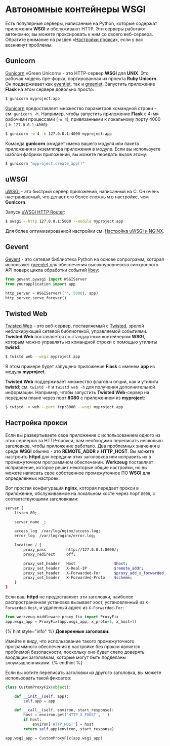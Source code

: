 # Автономные контейнеры WSGI

Есть популярные серверы, написанные на Python, которые содержат приложения **WSGI** и обслуживают HTTP. Эти серверы работают автономно; вы можете проксировать к ним со своего веб-сервера. Обратите внимание на раздел «[Настройки прокси](avtonomnye-konteinery-wsgi.md#nastroika-proksi)», если у вас возникнут проблемы.

## Gunicorn

[Gunicorn](https://gunicorn.org/) «Green Unicorn» - это HTTP-сервер **WSGI** для **UNIX**. Это рабочая модель пре-форка, портированная из проекта **Ruby Unicorn**. Он поддерживает как [eventlet](https://eventlet.net/), так и [greenlet](https://greenlet.readthedocs.io/en/latest/). Запустить приложение **Flask** на этом сервере довольно просто:

```bash
$ gunicorn myproject:app
```

[Gunicorn](https://gunicorn.org/) предоставляет множество параметров командной строки - см. `gunicorn -h`. Например, чтобы запустить приложение **Flask** с 4-мя рабочими процессами (`-w 4`), привязанными к локальному порту 4000 (`-b 127.0.0.1:4000`):

```bash
$ gunicorn -w 4 -b 127.0.0.1:4000 myproject:app
```

Команда **gunicorn** ожидает имена вашего модуля или пакета приложения и экземпляра приложения в модуле. Если вы используете шаблон фабрики приложений, вы можете передать вызов этому:

```bash
$ gunicorn "myproject:create_app()"
```

## uWSGI

[uWSGI](https://uwsgi-docs.readthedocs.io/en/latest/) - это быстрый сервер приложений, написанный на C. Он очень настраиваемый, что делает его более сложным в настройке, чем **Gunicorn**.

Запуск [uWSGI HTTP Router](https://uwsgi-docs.readthedocs.io/en/latest/HTTP.html#the-uwsgi-http-https-router):

```bash
$ uwsgi --http 127.0.0.1:5000 --module myproject:app
```

Для более оптимизированной настройки см. [Настройка uWSGI и NGINX](uwsgi.md).

## Gevent

[Gevent](http://www.gevent.org/) - это сетевая библиотека Python на основе сопрограмм, которая использует [greenlet](https://greenlet.readthedocs.io/en/latest/) для обеспечения высокоуровневого синхронного API поверх цикла обработки событий [libev](http://software.schmorp.de/pkg/libev.html):

```python
from gevent.pywsgi import WSGIServer
from yourapplication import app

http_server = WSGIServer(('', 5000), app)
http_server.serve_forever()
```

## Twisted Web

[Twisted Web](https://twistedmatrix.com/trac/wiki/TwistedWeb) - это веб-сервер, поставляемый с [Twisted](https://twistedmatrix.com/trac/), зрелой неблокирующей сетевой библиотекой, управляемой событиями. **Twisted Web** поставляется со стандартным контейнером **WSGI**, которым можно управлять из командной строки с помощью утилиты **twistd**:

```bash
$ twistd web --wsgi myproject.app
```

В этом примере будет запущено приложение **Flask** с именем **app** из модуля **myproject**.

**Twisted Web** поддерживает множество флагов и опций, как и утилита **twistd**; см. `twistd -h` и `twistd web -h` для получения дополнительной информации. Например, чтобы запустить **Twisted Web**-сервер на переднем плане через порт **8080** с приложением из **myproject**:

```bash
$ twistd -n web --port tcp:8080 --wsgi myproject.app
```

## Настройка прокси

Если вы развертываете свое приложение с использованием одного из этих серверов за HTTP-прокси, вам необходимо переписать несколько заголовков, чтобы приложение работало. Два проблемных значения в среде **WSGI** обычно - это **REMOTE\_ADDR** и **HTTP\_HOST**. Вы можете настроить **httpd** для передачи этих заголовков или исправить их в промежуточном программном обеспечении. **Werkzeug** поставляет исправление, которое решит некоторые общие настройки, но вы можете написать свое собственное промежуточное ПО **WSGI** для определенных настроек.

Вот простая конфигурация **nginx**, которая передает прокси в приложение, обслуживаемое на локальном хосте через порт `8000`, с соответствующими заголовками:

```bash
server {
    listen 80;

    server_name _;

    access_log  /var/log/nginx/access.log;
    error_log  /var/log/nginx/error.log;

    location / {
        proxy_pass         http://127.0.0.1:8000/;
        proxy_redirect     off;

        proxy_set_header   Host                 $host;
        proxy_set_header   X-Real-IP            $remote_addr;
        proxy_set_header   X-Forwarded-For      $proxy_add_x_forwarded_for;
        proxy_set_header   X-Forwarded-Proto    $scheme;
    }
}
```

Если ваш **httpd** не предоставляет эти заголовки, наиболее распространенная установка вызывает хост, установленный из `X-Forwarded-Host`, и удаленный адрес из `X-Forwarded-For`:

```python
from werkzeug.middleware.proxy_fix import ProxyFix
app.wsgi_app = ProxyFix(app.wsgi_app, x_proto=1, x_host=1)
```

{% hint style="info" %}
**Доверенные заголовки:**

Имейте в виду, что использование такого промежуточного программного обеспечения в настройке без прокси является проблемой безопасности, поскольку оно будет слепо доверять входящим заголовкам, которые могут быть подделаны злоумышленниками.
{% endhint %}

Если вы хотите переписать заголовки из другого заголовка, вы можете использовать такой фиксатор:

```python
class CustomProxyFix(object):

    def __init__(self, app):
        self.app = app

    def __call__(self, environ, start_response):
        host = environ.get('HTTP_X_FHOST', '')
        if host:
            environ['HTTP_HOST'] = host
        return self.app(environ, start_response)

app.wsgi_app = CustomProxyFix(app.wsgi_app)
```
